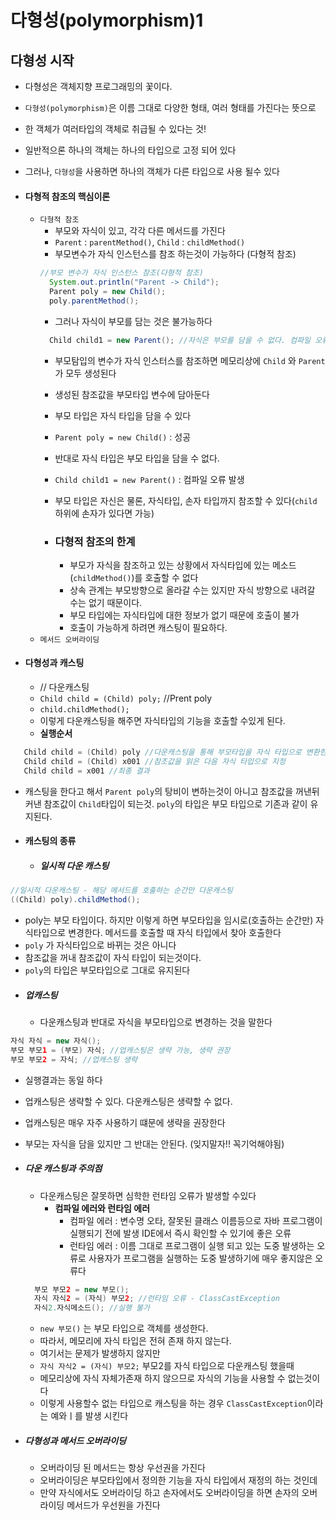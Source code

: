# 다형성(polymorphism)1

## 다형성 시작
 
 * 다형성은 객체지향 프로그래밍의 꽃이다.
 * `다형성(polymorphism)`은 이름 그대로 다양한 형태, 여러 형태를 가진다는 뜻으로
 * 한 객체가 여러타입의 객체로 취급될 수 있다는 것!
 * 일반적으론 하나의 객체는 하나의 타입으로 고정 되어 있다
 * 그러나, `다형성`을 사용하면 하나의 객체가 다른 타입으로 사용 될수 있다
* #### 다형적 참조의 핵심이론
    * `다형적 참조`
      * 부모와 자식이 있고, 각각 다른 메서드를 가진다
      * `Parent` : `parentMethod()`, `Child` : `childMethod()`
      * 부모변수가 자식 인스턴스를 참조 하는것이 가능하다 (다형적 참조)
      ```java
      //부모 변수가 자식 인스턴스 참조(다형적 참조)
        System.out.println("Parent -> Child");
        Parent poly = new Child();
        poly.parentMethod();
      ```
      * 그러나 자식이 부모를 담는 것은 불가능하다
      ```java
        Child child1 = new Parent(); //자식은 부모를 담을 수 없다. 컴파일 오류가 난다
      ```  
      * 부모탐입의 변수가 자식 인스터스를 참조하면 메모리상에 `Child` 와 `Parent` 가 모두 생성된다
      
      * 생성된 참조값을 부모타입 변수에 담아둔다
      
      * 부모 타입은 자식 타입을 담을 수 있다
       * `Parent poly = new Child()` : 성공
      *  반대로 자식 타입은 부모 타입을 담을 수 없다.
        * `Child child1 = new Parent()` : 컴파일 오류 발생
      * 부모 타입은 자신은 물론, 자식타입, 손자 타입까지 참조할 수 있다(`child` 하위에 손자가 있다면 가능) 
      * ### 다형적 참조의 한계
         *  부모가 자식을 참조하고 있는 상황에서 자식타입에 있는 메소드(`childMethod()`)를 호출할 수 없다
         *  상속 관계는 부모방향으로 올라갈 수는 있지만 자식 방향으로 내려갈 수는 없기 때문이다.
         *  부모 타입에는  자식타입에 대한 정보가 없기 때문에 호출이 불가
         *  호출이 가능하게 하려면 캐스팅이 필요하다.
    * `메서드 오버라이딩`

* #### 다형성과 캐스팅
  * // 다운캐스팅
  * `Child child = (Child) poly;` //Prent poly
  * `child.childMethod();` 
  * 이렇게 다운캐스팅을 해주면 자식타입의 기능을 호출할 수있게 된다.
  * **실행순서**
 ```java
    Child child = (Child) poly //다운캐스팅을 통해 부모타입을 자식 타입으로 변환한 다음에 대입 시도
    Child child = (Child) x001 //참조값을 읽은 다음 자식 타입으로 지정
    Child child = x001 //최종 결과
 ```
 * 캐스팅을 한다고 해서 `Parent poly`의 탕비이 변하는것이 아니고 참조값을 꺼낸뒤 커낸 참조값이 `Child`타입이 되는것. `poly`의 타입은 부모 타입으로 기존과 같이 유지된다.
 * #### 캐스팅의 종류
   * ##### 일시적 다운 캐스팅
```java
//일시적 다운캐스팅 - 해당 메서드를 호출하는 순간만 다운캐스팅
((Child) poly).childMethod();
```
    
   * poly는 부모 타입이다. 하지만 이렇게 하면 부모타입을 임시로(호출하는 순간만) 자식타입으로 변경한다. 메서드를 호출할 때 자식 타입에서 찾아 호출한다
   * `poly` 가 자식타입으로 바뀌는 것은 아니다
   * 참조값을 꺼내 참조값이 자식 타입이 되는것이다.
   * `poly`의 타입은 부모타입으로 그대로 유지된다
 * ##### 업캐스팅
   * 다운캐스팅과 반대로 자식을 부모타입으로 변경하는 것을 말한다
```java
자식 자식 = new 자식();
부모 부모1 = (부모) 자식; //업캐스팅은 생략 가능, 생략 권장
부모 부모2 = 자식; //업캐스팅 생략
```

   * 실행결과는 동일 하다
   * 업캐스팅은 생략할 수 있다. 다운캐스팅은 생략할 수 없다. 
   * 업캐스팅은 매우 자주 사용하기 떄문에 생략을 권장한다
   * 부모는 자식을 담을 있지만 그 반대는 안된다. (잊지말자!! 꼭기억해야됨)
* ##### 다운 캐스팅과 주의점
  * 다운캐스팅은 잘못하면 심학한 런타임 오류가 발생할 수있다
    * **컴파일 에러와 런타임 에러**
      * 컴파일 에러 : 변수명 오타, 잘못된 클래스 이름등으로 자바 프로그램이 실행되기 전에 발생 IDE에서 즉시 확인할 수 있기에 좋은 오류
      * 런타임 에러 : 이름 그대로 프로그램이 실행 되고 있는 도중 발생하는 오류로 사용자가 프로그램을 실행하는 도중 발생하기에 매우 좋지않은 오류다
  ```java
    부모 부모2 = new 부모();
    자식 자식2 = (자식) 부모2; //런타임 오류 - ClassCastException
    자식2.자식메소드(); //실행 불가
  ```  
    * `new 부모()` 는 부모 타입으로 객체를 생성한다. 
    * 따라서, 메모리에 자식 타입은 전혀 존재 하지 않는다.
    * 여기서는 문제가 발생하지 않지만
    * `자식 자식2 = (자식) 부모2;` 부모2를 자식 타입으로 다운캐스팅 했을때
    * 메모리상에 자식 자체가존재 하지 않으므로 자식의 기능을 사용할 수 없는것이다
    * 이렇게 사용할수 없는 타입으로 캐스팅을 하는 경우 `ClassCastException`이라는 예와ㅣ를 발생 시킨다
* ##### 다형성과 메서드 오버라이딩

    * 오버라이딩 된 메서드는 항상 우선권을 가진다
    * 오버라이딩은 부모타입에서 정의한 기능을 자식 타입에서 재정의 하는 것인데
    * 만약 자식에서도 오버라이딩 하고 손자에서도 오버라이딩을 하면 손자의 오버라이딩 메서드가 우선원을 가진다